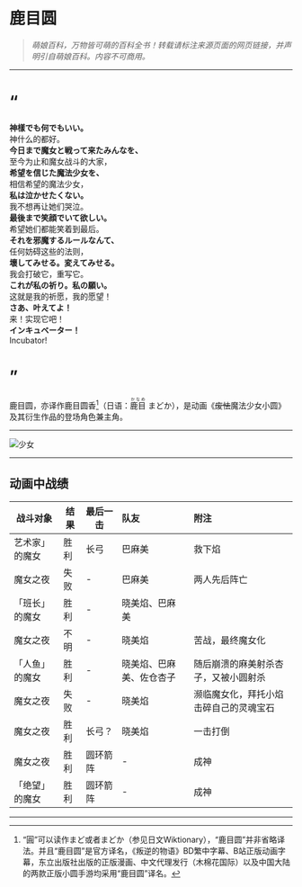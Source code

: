 # 鹿目圆
>_萌娘百科，万物皆可萌的百科全书！转载请标注来源页面的网页链接，并声明引自萌娘百科。内容不可商用。_
---
# “
>	
__神樣でも何でもいい。__  
神什么的都好。  
__今日まで魔女と戦って来たみんなを、__  
至今为止和魔女战斗的大家，  
__希望を信じた魔法少女を、__  
相信希望的魔法少女，  
__私は泣かせたくない。__  
我不想再让她们哭泣。  
__最後まで笑顔でいて欲しい。__  
希望她们都能笑着到最后。  
__それを邪魔するルールなんて、__  
任何妨碍这些的法则，  
__壞してみせる。変えてみせる。__  
我会打破它，重写它。  
__これが私の祈り。私の願い。__  
这就是我的祈愿，我的愿望！  
__さあ、叶えてよ！__  
来！实现它吧！  
__インキュベーター！__  
Incubator!
# ”

鹿目圆，亦译作鹿目圆香[^1]（日语：<ruby><rt></rt>鹿目<rp></rp><rt>かなめ</rp><rt></rp></ruby> まどか），是动画《~~废怯~~魔法少女小圆》及其衍生作品的登场角色兼主角。     
***
![少女](img/%E5%9C%86.jpg)

  ---
  ## 动画中战绩  
  |	战斗对象 |	结果 |	最后一击 |	队友 |	附注 |	   
  |---|---|---|:----|:----|
  | 艺术家」的魔女 |	胜利 |	长弓 |	巴麻美 |	救下焰|	
| 魔女之夜 |	失败 |	- |	巴麻美 |	两人先后阵亡 |  
| 「班长」的魔女 |	胜利 |	- |	晓美焰、巴麻美	|	
| 魔女之夜 |	不明 |	-	| 晓美焰 |	苦战，最终魔女化 |
|「人鱼」的魔女 |	胜利 |	- |	晓美焰、巴麻美、佐仓杏子 |	随后崩溃的麻美射杀杏子，又被小圆射杀 |  
| 魔女之夜 |	失败|	- |	晓美焰 |	濒临魔女化，拜托小焰击碎自己的灵魂宝石 |
| 魔女之夜 |	胜利 |	长弓？ |	晓美焰 |	一击打倒 |	
|	魔女之夜	| 胜利 |	圆环箭阵 |	- |	成神	| 
|「绝望」的魔女 |	胜利 |	圆环箭阵	| -	| 成神 |




  




  





  
  ----  
 [^1]: “圓”可以读作まど或者まどか（参见日文Wiktionary），“鹿目圆”并非省略译法。并且“鹿目圆”是官方译名，《叛逆的物语》BD繁中字幕、B站正版动画字幕，东立出版社出版的正版漫画、中文代理发行（木棉花国际）以及中国大陆的两款正版小圆手游均采用“鹿目圆”译名。

